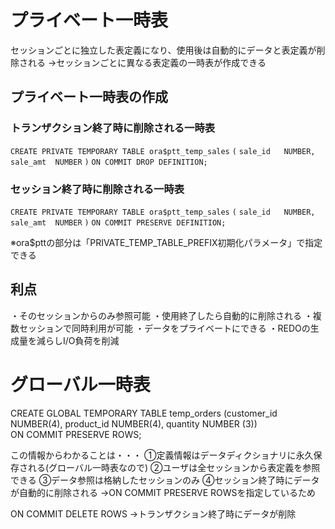 # プライベート一時表
セッションごとに独立した表定義になり、使用後は自動的にデータと表定義が削除される
→セッションごとに異なる表定義の一時表が作成できる
## プライベート一時表の作成
### トランザクション終了時に削除される一時表
`CREATE PRIVATE TEMPORARY TABLE ora$ptt_temp_sales`
`(`
  `sale_id   NUMBER,`
  `sale_amt  NUMBER`
`)`
`ON COMMIT DROP DEFINITION;`
### セッション終了時に削除される一時表
`CREATE PRIVATE TEMPORARY TABLE ora$ptt_temp_sales`
`(`
  `sale_id   NUMBER,`
  `sale_amt  NUMBER`
`)`
`ON COMMIT PRESERVE DEFINITION;`

※ora$pttの部分は「PRIVATE_TEMP_TABLE_PREFIX初期化パラメータ」で指定できる





## 利点
・そのセッションからのみ参照可能
・使用終了したら自動的に削除される
・複数セッションで同時利用が可能
・データをプライベートにできる
・REDOの生成量を減らしI/O負荷を削減
# グローバル一時表

CREATE GLOBAL TEMPORARY TABLE temp_orders (customer_id NUMBER(4), product_id NUMBER(4), quantity NUMBER (3))  
ON COMMIT PRESERVE ROWS;

この情報からわかることは・・・
①定義情報はデータディクショナリに永久保存される(グローバル一時表なので)
②ユーザは全セッションから表定義を参照できる
③データ参照は格納したセッションのみ
④セッション終了時にデータが自動的に削除される
→ON COMMIT PRESERVE ROWSを指定しているため

ON COMMIT DELETE ROWS
→トランザクション終了時にデータが削除